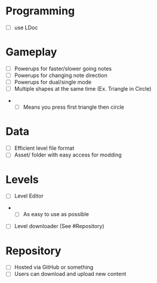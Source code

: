 # Programming
- [ ] use LDoc
# Gameplay
- [ ] Powerups for faster/slower going notes
- [ ] Powerups for changing note direction
- [ ] Powerups for dual/single mode
- [ ] Multiple shapes at the same time (Ex. Triangle in Circle)
- - [ ] Means you press first triangle then circle
# Data
- [ ] Efficient level file format
- [ ] Asset/ folder with easy access for modding
# Levels
- [ ] Level Editor
- - [ ] As easy to use as possible
- [ ] Level downloader (See #Repository)
# Repository
- [ ] Hosted via GitHub or something
- [ ] Users can download and upload new content
